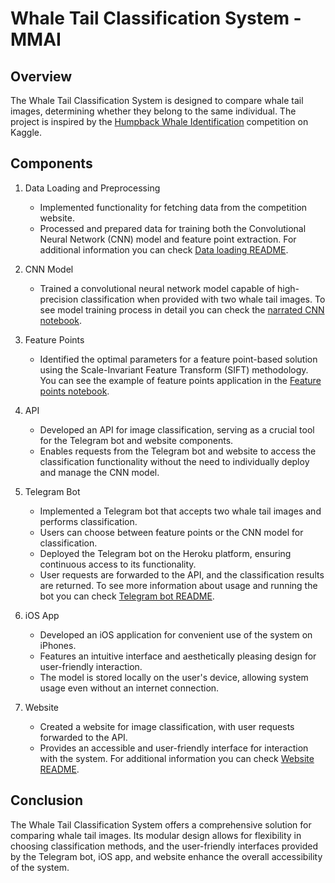 # Whale Tail Classification System - MMAI

## Overview

The Whale Tail Classification System is designed to compare whale tail images, determining whether they belong to the same individual. The project is inspired by the [Humpback Whale Identification](https://www.kaggle.com/competitions/humpback-whale-identification) competition on Kaggle.

## Components

1. Data Loading and Preprocessing
   - Implemented functionality for fetching data from the competition website.
   - Processed and prepared data for training both the Convolutional Neural Network (CNN) model and feature point extraction.
     For additional information you can check [Data loading README](data_load/README.md).

2. CNN Model
   - Trained a convolutional neural network model capable of high-precision classification when provided with two whale tail images.
     To see model training process in detail you can check the [narrated CNN notebook](research/cnn/CNN_Siamese_97_mk2.ipynb).

3. Feature Points
   - Identified the optimal parameters for a feature point-based solution using the Scale-Invariant Feature Transform (SIFT) methodology.
     You can see the example of feature points application in the [Feature points notebook](research/feature_points/sift_matching.ipynb).

4. API
   - Developed an API for image classification, serving as a crucial tool for the Telegram bot and website components.
   - Enables requests from the Telegram bot and website to access the classification functionality without the need to individually deploy and manage the CNN model.

5. Telegram Bot
   - Implemented a Telegram bot that accepts two whale tail images and performs classification.
   - Users can choose between feature points or the CNN model for classification.
   - Deployed the Telegram bot on the Heroku platform, ensuring continuous access to its functionality.
   - User requests are forwarded to the API, and the classification results are returned.
     To see more information about usage and running the bot you can check [Telegram bot README](telegram-bot/README.md).

6. iOS App
   - Developed an iOS application for convenient use of the system on iPhones.
   - Features an intuitive interface and aesthetically pleasing design for user-friendly interaction.
   - The model is stored locally on the user's device, allowing system usage even without an internet connection.

7. Website
   - Created a website for image classification, with user requests forwarded to the API.
   - Provides an accessible and user-friendly interface for interaction with the system.
   For additional information you can check [Website README](website_root/README.md).

## Conclusion

The Whale Tail Classification System offers a comprehensive solution for comparing whale tail images. Its modular design allows for flexibility in choosing classification methods, and the user-friendly interfaces provided by the Telegram bot, iOS app, and website enhance the overall accessibility of the system.
